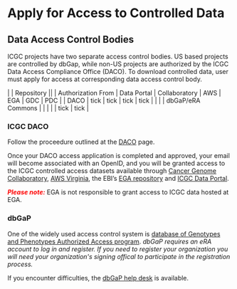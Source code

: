# Apply for Access to Controlled Data


## Data Access Control Bodies

ICGC projects have two separate access control bodies. US based projects are controlled by dbGap, while non-US projects are authorized by the ICGC Data Access Compliance Office (DACO). To download controlled data, user must apply for access at corresponding data access control body.


|	                |                         Repository                            ||
|  Authorization From	| Data Portal |	Collaboratory |	AWS    |  EGA   | GDC   |  PDC   |
|    DACO	        |    tick     | tick          | tick   |  tick  |       |        |
|   dbGaP/eRA Commons	|             |               |        |        | tick  |  tick  |


### ICGC DACO

Follow the proceedure outlined at the [DACO](https://icgc.org/daco) page.

Once your DACO access application is completed and approved, your email will become associated with an OpenID, and you will be granted access to the ICGC controlled access datasets available through [Cancer Genome Collaboratory](repositories/#collaboratory), [AWS Virginia](repositories/#aws), the EBI’s [EGA repository](repositories/#ega) and [ICGC Data Portal](https://dcc.icgc.org/releases).

<span style="color:red">***Please note:***</span> EGA is not responsible to grant access to ICGC data hosted at EGA.


### dbGaP

One of the widely used access control system is [database of Genotypes and Phenotypes Authorized Access program](https://dbgap.ncbi.nlm.nih.gov/aa/wga.cgi?page=login). _dbGaP requires an eRA account to log in and register. If you need to register your organization you will need your organization's signing offical to participate in the registration process._

If you encounter difficulties, the [dbGaP help desk](https://dbgap.ncbi.nlm.nih.gov/aa/wga.cgi?page=email&filter=from&from=login) is available.

